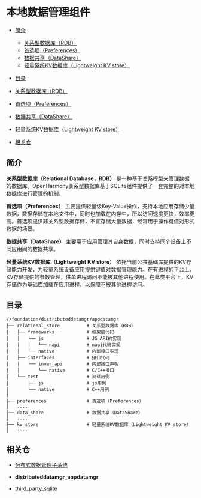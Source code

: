 # 本地数据管理组件<a name="ZH-CN_TOPIC_0000001124534865"></a>

-   [简介](#section11660541593)
    -   [关系型数据库（RDB）](relational_store/README_zh.md)
    -   [首选项（Preferences）](preferences/README_zh.md)
    -   [数据共享（DataShare）](data_share/README_zh.md)
    -   [轻量系统KV数据库（Lightweight KV store）](kv_store/README_zh.md)
-   [目录](#section161941989596)

-   [关系型数据库（RDB）](relational_store/README_zh.md)

-   [首选项（Preferences）](preferences/README_zh.md)

-   [数据共享（DataShare）](data_share/README_zh.md)

-   [轻量系统KV数据库（Lightweight KV store）](kv_store/README_zh.md)

-   [相关仓](#section1371113476307)

## 简介<a name="section11660541593"></a>

**关系型数据库（Relational Database，RDB）** 是一种基于关系模型来管理数据的数据库。OpenHarmony关系型数据库基于SQLite组件提供了一套完整的对本地数据库进行管理的机制。

**首选项（Preferences）** 主要提供轻量级Key-Value操作，支持本地应用存储少量数据，数据存储在本地文件中，同时也加载在内存中，所以访问速度更快，效率更高。首选项提供非关系型数据存储，不宜存储大量数据，经常用于操作键值对形式数据的场景。

**数据共享（DataShare）** 主要用于应用管理其自身数据，同时支持同个设备上不同应用间的数据共享。

**轻量系统KV数据库（Lightweight KV store）** 依托当前公共基础库提供的KV存储能力开发，为轻量系统设备应用提供键值对数据管理能力。在有进程的平台上，KV存储提供的参数管理，供单进程访问不能被其他进程使用。在此类平台上，KV存储作为基础库加载在应用进程，以保障不被其他进程访问。

## 目录<a name="section161941989596"></a>

```
//foundation/distributeddatamgr/appdatamgr
├── relational_store          # 关系型数据库（RDB）
│   ├── frameworks            # 框架层代码
│   │   └── js                # JS API的实现
│   │   │   └── napi          # napi代码实现
│   │   └── native            # 内部接口实现
│   ├── interfaces            # 接口代码
│   │   └── inner_api         # 内部接口声明
│   │       └── native        # C/C++接口
│   └── test                  # 测试用例
│       ├── js                # js用例
│       └── native            # C++用例
│
├── preferences               # 首选项（Preferences）
│   ....
├── data_share                # 数据共享（DataShare）
│   ....
├── kv_store                  # 轻量系统KV数据库（Lightweight KV store）
│   ....
```


## 相关仓<a name="section1371113476307"></a>

- [分布式数据管理子系统](https://gitee.com/openharmony/docs/blob/master/zh-cn/readme/%E5%88%86%E5%B8%83%E5%BC%8F%E6%95%B0%E6%8D%AE%E7%AE%A1%E7%90%86%E5%AD%90%E7%B3%BB%E7%BB%9F.md)

- **distributeddatamgr\_appdatamgr**

- [third\_party\_sqlite](https://gitee.com/openharmony/third_party_sqlite)